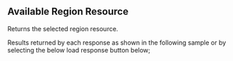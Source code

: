 ## Available Region Resource
Returns the selected region resource.

Results returned by each response as shown in the following sample or by selecting the below load response button below;

